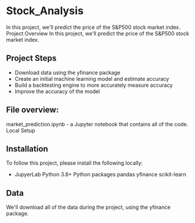 # Stock_Analysis
In this project, we'll predict the price of the S&amp;P500 stock market index.
Project Overview
In this project, we'll predict the price of the S&P500 stock market index.

## Project Steps

* Download data using the yfinance package
* Create an initial machine learning model and estimate accuracy
* Build a backtesting engine to more accurately measure accuracy
* Improve the accuracy of the model

## File overview:

market_prediction.ipynb - a Jupyter notebook that contains all of the code.
Local Setup

## Installation
To follow this project, please install the following locally:

* JupyerLab
  Python 3.8+
  Python packages
  pandas
  yfinance
  scikit-learn

## Data
We'll download all of the data during the project, using the yfinance package.
